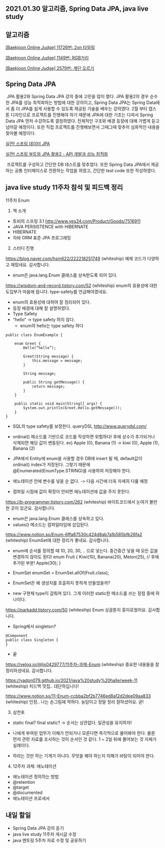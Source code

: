 ## 2021.01.30 알고리즘, Spring Data JPA, java live study

## 알고리즘
[[Baekjoon Online Judge] 11726번: 2xn 타일링](https://hyeonic.tistory.com/81)

[[Baekjoon Online Judge] 1149번: RGB거리](https://hyeonic.tistory.com/82)

[[Baekjoon Online Judge] 2579번: 계단 오르기](https://hyeonic.tistory.com/83)

## Spring Data JPA
&nbsp;JPA 활용2와 Spring Data JPA 강의 중에 고민을 많이 했다. JPA 활용2의 경우 순수한 JPA를 성능 최적화하는 방법에 대한 강의이고, Spring Data JPA는 Spring Data에서 좀 더 JPA를 쉽게 사용할 수 있도록 제공된 기술을 배우는 강의였다. 2월 부터 캡스톤 디자인으로 프로젝트를 진행해야 하기 때문에 JPA에 대한 기초는 다져서 Spring Data JPA 먼저 수강하도록 결정하였다. 전체적인 구조와 배경 등장에 대해 가볍게 듣고 넘어갈 예정이다. 또한 직접 프로젝트를 진행해보면서 그때그때 맞추어 심화적인 내용을 찾아볼 예정이다. 

[실전! 스프링 데이터 JPA](https://www.inflearn.com/course/%EC%8A%A4%ED%94%84%EB%A7%81-%EB%8D%B0%EC%9D%B4%ED%84%B0-JPA-%EC%8B%A4%EC%A0%84/dashboard)

[실전! 스프링 부트와 JPA 활용2 - API 개발과 성능 최적화](https://www.inflearn.com/course/%EC%8A%A4%ED%94%84%EB%A7%81%EB%B6%80%ED%8A%B8-JPA-API%EA%B0%9C%EB%B0%9C-%EC%84%B1%EB%8A%A5%EC%B5%9C%EC%A0%81%ED%99%94/dashboard)

&nbsp;프로젝트를 구성하고 간단한 DB 테스트를 맞추었다. 또한 Spring Data JPA에서 제공하는 공통 인터페이스로 전환하는 작업을 하였고, 간단한 test code 또한 작성하였다.

## java live study 11주차 참석 및 피드백 정리
11주차 Enum

1. 책 소개
 - 토비의 스프링 3.1 http://www.yes24.com/Product/Goods/7516911
 - JAVA PERSISTENCE with HIBERNATE
 - HIBERNATE 
 - 자바 ORM 표준 JPA 프로그래밍

2. 스터디 진행

https://blog.naver.com/hsm622/222218251749 
(whiteship) 예제 코드가 다양하고 재밌네요. 감사합니다.

 - enum은 java.lang.Enum 클래스를 상속받도록 되어 있다.

https://wisdom-and-record.tistory.com/52 
(whiteship) enum의 효용성에 대한 도입부가 마음에 듭니다. type-safety를 언급해야겠네요.

 - enum의 효용성에 대하여 잘 정리되어 있다.
 - 등장 배경에 대해 잘 설명하였다. 
 - Type Safety 
- “hello” -> type safety 하지 않다. 
  - enum의 hello는 type safety 하다
```
public class EnumExample {
    
    enum Greet {
        Hello(“hello”);

        Greet(String message) {
            this.message = message;
        }
        
        String message;

        public String getMessage() {
            return message;
        }
    }
    
    public static void main(String[] args) {
        System.out.println(Greet.Hello.getMessage());
    }
}
```
  - SQL의 type safety를 보장한다. queryDSL http://www.querydsl.com/

 - ordinal() 메소드를 기반으로 코드를 작성하면 위험하다! 후에 상수가 추가되거나 삭제되면 해당 값이 변동된다. ex) Apple (0), Banana (1) -> kiwi (0), Apple (1), Banana (2)

 - JPA에서 Entity에 enum을 사용할 경우 DB에 insert 될 때, default값이 ordinal() index가 저장된다. 그렇기 때문에 @Enumerated(EnumType.STRING)을 사용하여 저장해야 한다. 

 - 애노테이션 안에 변수를 넣을 순 없다. -> 다음 시간에 더욱 자세히 다룰 예정
- 컴파일 시점에 값이 확정이 안되면 애노테이션에 값을 주지 못한다.



https://b-programmer.tistory.com/262
(whiteship) 바이트코드에서 눈여거 볼만한 곳이 있군요. 감사합니다.

 - enum은 java.lang.Enum 클래스를 상속하고 있다.
 - values() 메소드는 컴파일타임에 삽입된다. 

https://www.notion.so/Enum-6ffa87530c424d8ab7a1b585bfb26fa2 
(whiteship) EnumSet에 대한 정리가 좋네요. 감사합니다.

 - enum에 순서를 정의할 때 10, 20, 30, .. 으로 넣는다. 중간중간 넣을 때 모든 값을 변경하지 않아도 된다!
enum Fruit {
    Kiwi(10),
    Banana(20),
    Melon(25), // 후에 추가된 부분! 
    Apple(30);
}

 - EnumSet<Fruit> enumSet = EnumSet.allOf(Fruit.class);
 - EnumSet은 왜 생성자를 호출하지 못하게 만들었을까?
  - new 구현체 type이 감춰져 있다. 그게 이러한 static한 메소드를 쓰는 장점 중에 하나이다.

https://parkadd.tistory.com/50 
(whitesihp) Enum 싱글톤이 흥미로웠어요. 감사합니다.

 - Spring에서 singleton?
```
@Component
public class Singleton {
}
```
 - 끝

https://velog.io/@ljs0429777/11주차-과제-Enum
(whiteship) 중요한 내용들을 잘 정리하셨네요. 감사합니다.

https://yadon079.github.io/2021/java%20study%20halle/week-11
(whiteship) 피드백 맛집.. 대단하십니다!

https://www.notion.so/11-Enum-ccbba2bf2b7746ed8a12d2dee09aa833
(whiteship) 인정.. 나는 손그림에 약하다. 농담이고 정말 정리 잘하셨어요. 굳!

3. 삼천포
 - static final? final static? -> 순서는 상관없다. 일관성을 유지하자!

 - 나에게 부여된 업무가 이해가 안되거나 모른다면 즉각적으로 물어봐야 한다. 물론 먼저 관련 자료를 조사하는 것이 순서인 것 같다. 1 ~ 2일 뒤에 물어보는 것 자체가 실례이다.
 - 하라는 것만 하는 기계가 아니다. 무엇을 해야 하는지 이해가 바탕이 되어야 한다.

4. 12주차 과제: 애노테이션
 - 애노테이션 정의하는 방법
 - @retention
 - @target
 - @documented
 - 애노테이션 프로세서



## 내일 할일
 - Spring Data JPA 강의 듣기
 - java live study 11주차 게시글 수정
 - java 멘토링 5주차 자료 수정 및 공유하기